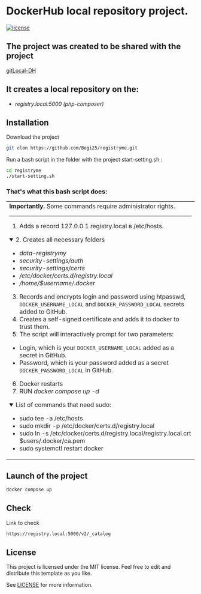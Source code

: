 # DockerHub local repository project.
[![license](https://img.shields.io/github/license/dec0dOS/amazing-github-template.svg?style=flat-square)](LICENSE)

## The project was created to be shared with the project
[gitLocal-DH](https://github.com/Bogi25/gitLocal-DH)

## It creates a local repository on the:
- _registry.local:5000  (php-composer)_

## Installation
Download the project
```sh
git clon https://github.com/Bogi25/registryme.git
```

Run a bash script in the folder with the project start-setting.sh :
```sh
cd registryme
./start-setting.sh 
```
### That's what this bash script does:

<table>
<tr>
<td>
<strong>Importantly.</strong> Some commands require administrator rights.

--- 
1. Adds a record 127.0.0.1 registry.local в /etc/hosts.
<details open>
<summary>2. Creates all necessary folders</summary>

- _data-registrymy_
- _security-settings/auth_
- _security-settings/certs_
- _/etc/docker/certs.d/registry.local_
- _/home/$username/.docker_

</details>

3. Records and encrypts login and password using htpasswd, `DOCKER_USERNAME_LOCAL` and `DOCKER_PASSWORD_LOCAL` secrets added to GitHub.
4. Creates a self-signed certificate and adds it to docker to trust them.
5. The script will interactively prompt for two parameters:

- Login, which is your `DOCKER_USERNAME_LOCAL` added as a secret in GitHub.
- Password, which is your password added as a secret `DOCKER_PASSWORD_LOCAL` in GitHub.

6. Docker restarts
7. RUN _docker compose up -d_

<details open>
<summary>List of commands that need sudo:</summary>

- sudo tee -a /etc/hosts
- sudo mkdir -p /etc/docker/certs.d/registry.local
- sudo ln -s /etc/docker/certs.d/registry.local/registry.local.crt $users/.docker/ca.pem
- sudo systemctl restart docker

</details>
</td>
</tr>
</table>

## Launch of the project
```sh
docker compose up
```
## Check
Link to check
```sh
https://registry.local:5000/v2/_catalog
```
## License
This project is licensed under the MIT license. Feel free to edit and distribute this template as you like.

See [LICENSE](LICENSE) for more information.